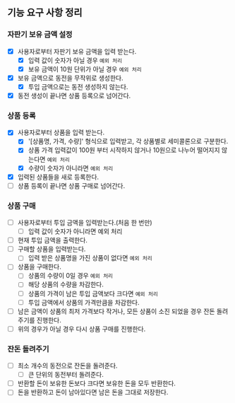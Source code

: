 ## 기능 요구 사항 정리

### 자판기 보유 금액 설정

- [x] 사용자로부터 자판기 보유 금액을 입력 받는다.
  - [x] 입력 값이 숫자가 아닐 경우 `예외 처리`
  - [x] 보유 금액이 10원 단위가 아닐 경우 `예외 처리`
- [x] 보유 금액으로 동전을 무작위로 생성한다.
  - [x] 투입 금액으로는 동전 생성하지 않는다.
- [x] 동전 생성이 끝나면 상품 등록으로 넘어간다.

### 상품 등록

- [x] 사용자로부터 상품을 입력 받는다.
  - [x] '[상품명, 가격, 수량]' 형식으로 입력받고, 각 상품별로 세미콜론으로 구분한다.
  - [x] 상품 가격 입력값이 100원 부터 시작하지 않거나 10원으로 나누어 떨어지지 않는다면 `예외 처리`
  - [x] 수량이 숫자가 아니라면 `예외 처리`
- [x] 입력된 상품들을 새로 등록한다.
- [ ] 상품 등록이 끝나면 상품 구매로 넘어간다.

### 상품 구매

- [ ] 사용자로부터 투입 금액을 입력받는다.(처음 한 번만)
  - [ ] 입력 값이 숫자가 아니라면 예외 처리
- [ ] 현재 투입 금액을 출력한다.
- [ ] 구매할 상품을 입력받는다.
  - [ ] 입력 받은 상품명을 가진 상품이 없다면 `예외 처리`
- [ ] 상품을 구매한다.
  - [ ] 상품의 수량이 0일 경우 `예외 처리`
  - [ ] 해당 상품의 수량을 차감한다.
  - [ ] 상품의 가격이 남은 투입 금액보다 크다면 `예외 처리`
  - [ ] 투입 금액에서 상품의 가격만큼을 차감한다.
- [ ] 남은 금액이 상품의 최저 가격보다 작거나, 모든 상품이 소진 되었을 경우 잔돈 돌려주기를 진행한다.
- [ ] 위의 경우가 아닐 경우 다시 상품 구매를 진행한다.

### 잔돈 돌려주기

- [ ] 최소 개수의 동전으로 잔돈을 돌려준다.
  - [ ] 큰 단위의 동전부터 돌려준다.
- [ ] 반환할 돈이 보유한 돈보다 크다면 보유한 돈을 모두 반환한다.
- [ ] 돈을 반환하고 돈이 남아있다면 남은 돈을 그대로 저장한다.
